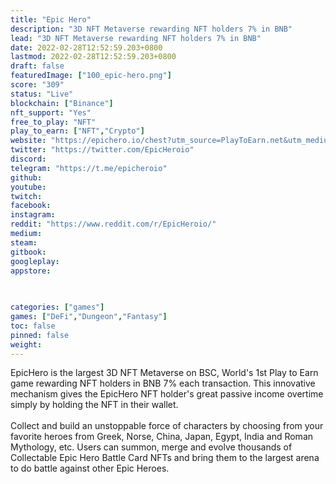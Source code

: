 ```yaml
---
title: "Epic Hero"
description: "3D NFT Metaverse rewarding NFT holders 7% in BNB"
lead: "3D NFT Metaverse rewarding NFT holders 7% in BNB"
date: 2022-02-28T12:52:59.203+0800
lastmod: 2022-02-28T12:52:59.203+0800
draft: false
featuredImage: ["100_epic-hero.png"]
score: "309"
status: "Live"
blockchain: ["Binance"]
nft_support: "Yes"
free_to_play: "NFT"
play_to_earn: ["NFT","Crypto"]
website: "https://epichero.io/chest?utm_source=PlayToEarn.net&utm_medium=organic&utm_campaign=gamepage"
twitter: "https://twitter.com/EpicHeroio"
discord: 
telegram: "https://t.me/epicheroio"
github: 
youtube: 
twitch: 
facebook: 
instagram: 
reddit: "https://www.reddit.com/r/EpicHeroio/"
medium: 
steam: 
gitbook: 
googleplay: 
appstore: 

  
    
categories: ["games"]
games: ["DeFi","Dungeon","Fantasy"]
toc: false
pinned: false
weight: 
---
```

EpicHero is the largest 3D NFT Metaverse on BSC, World's 1st Play to Earn game rewarding NFT holders in BNB 7% each transaction. This innovative mechanism gives the EpicHero NFT holder's great passive income overtime simply by holding the NFT in their wallet.<br> <br> Collect and build an unstoppable force of characters by choosing from your favorite heroes from Greek, Norse, China, Japan, Egypt, India and Roman Mythology, etc. Users can summon, merge and evolve thousands of Collectable Epic Hero Battle Card NFTs and bring them to the largest arena to do battle against other Epic Heroes.